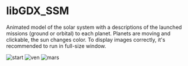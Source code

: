 # libGDX_SSM

Animated model of the solar system with a descriptions of the launched missions (ground or orbital) to each planet. Planets are moving and clickable, the sun changes color. To display images correctly, it's recommended to run in full-size window.

![start](https://user-images.githubusercontent.com/36374796/71012714-931ba300-2100-11ea-80d4-64a37fc5f8a5.jpg)
![ven](https://user-images.githubusercontent.com/36374796/71012718-93b43980-2100-11ea-87c4-8a0e3e6a8e73.jpg)
![mars](https://user-images.githubusercontent.com/36374796/71012716-931ba300-2100-11ea-81b1-44f4c45a5e40.jpg)
